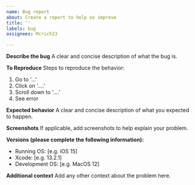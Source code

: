 ```yaml
---
name: Bug report
about: Create a report to help us improve
title: ''
labels: bug
assignees: Mcrich23

---
```


**Describe the bug**
A clear and concise description of what the bug is.

**To Reproduce**
Steps to reproduce the behavior:
1. Go to '...'
2. Click on '....'
3. Scroll down to '....'
4. See error

**Expected behavior**
A clear and concise description of what you expected to happen.

**Screenshots**
If applicable, add screenshots to help explain your problem.

**Versions (please complete the following information):**
 - Running OS: [e.g. iOS 15]
 - Xcode: [e.g. 13.2.1]
 - Development OS: [e.g. MacOS 12]

**Additional context**
Add any other context about the problem here.
